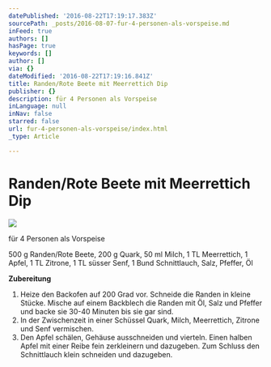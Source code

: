 ```yaml
---
datePublished: '2016-08-22T17:19:17.383Z'
sourcePath: _posts/2016-08-07-fur-4-personen-als-vorspeise.md
inFeed: true
authors: []
hasPage: true
keywords: []
author: []
via: {}
dateModified: '2016-08-22T17:19:16.841Z'
title: Randen/Rote Beete mit Meerrettich Dip
publisher: {}
description: für 4 Personen als Vorspeise
inLanguage: null
inNav: false
starred: false
url: fur-4-personen-als-vorspeise/index.html
_type: Article

---
```

# Randen/Rote Beete mit Meerrettich Dip
![](https://the-grid-user-content.s3-us-west-2.amazonaws.com/8d7ba009-79ec-4498-8f77-e59782180605.jpg)

für 4 Personen als Vorspeise

500 g Randen/Rote Beete, 200 g Quark, 50 ml Milch, 1 TL Meerrettich, 1 Apfel, 1 TL Zitrone, 1 TL süsser Senf, 1 Bund Schnittlauch, Salz, Pfeffer, Öl

**Zubereitung**

1. Heize den Backofen auf 200 Grad vor. Schneide die Randen in kleine Stücke. Mische auf einem Backblech die Randen mit Öl, Salz und Pfeffer und backe sie 30-40 Minuten bis sie gar sind.
2. In der Zwischenzeit in einer Schüssel Quark, Milch, Meerrettich, Zitrone und Senf vermischen.
3. Den Apfel schälen, Gehäuse ausschneiden und vierteln. Einen halben Apfel mit einer Reibe fein zerkleinern und dazugeben. Zum Schluss den Schnittlauch klein schneiden und dazugeben.